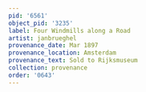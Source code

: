 ```yaml
---
pid: '6561'
object_pid: '3235'
label: Four Windmills along a Road
artist: janbrueghel
provenance_date: Mar 1897
provenance_location: Amsterdam
provenance_text: Sold to Rijksmuseum
collection: provenance
order: '0643'
---
```

